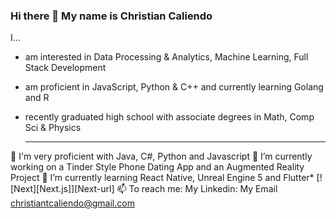 ### Hi there 👋 My name is Christian Caliendo
I...
- am interested in Data Processing & Analytics, Machine Learning, Full Stack Development
- am proficient in JavaScript, Python & C++ and currently learning Golang and R
- recently graduated high school with associate degrees in Math, Comp Sci & Physics

  ---

💪 I'm very proficient with Java, C#, Python and Javascript
🔭 I’m currently working on a Tinder Style Phone Dating App and an Augmented Reality Project
🌱 I’m currently learning React Native, Unreal Engine 5 and Flutter* [![Next][Next.js]][Next-url]
📫 To reach me: 
  My Linkedin: 
  My Email christiantcaliendo@gmail.com
<!--
**ChrisCaliendo/ChrisCaliendo** is a ✨ _special_ ✨ repository because its `README.md` (this file) appears on your GitHub profile.

Here are some ideas to get you started:

- 🔭 I’m currently working on ...
- 🌱 I’m currently learning 
- 👯 I’m looking to collaborate on ...
- 🤔 I’m looking for help with ...
- 💬 Ask me about ...
- 📫 How to reach me: ...
- 😄 Pronouns: ...
- ⚡ Fun fact: ...
-->
